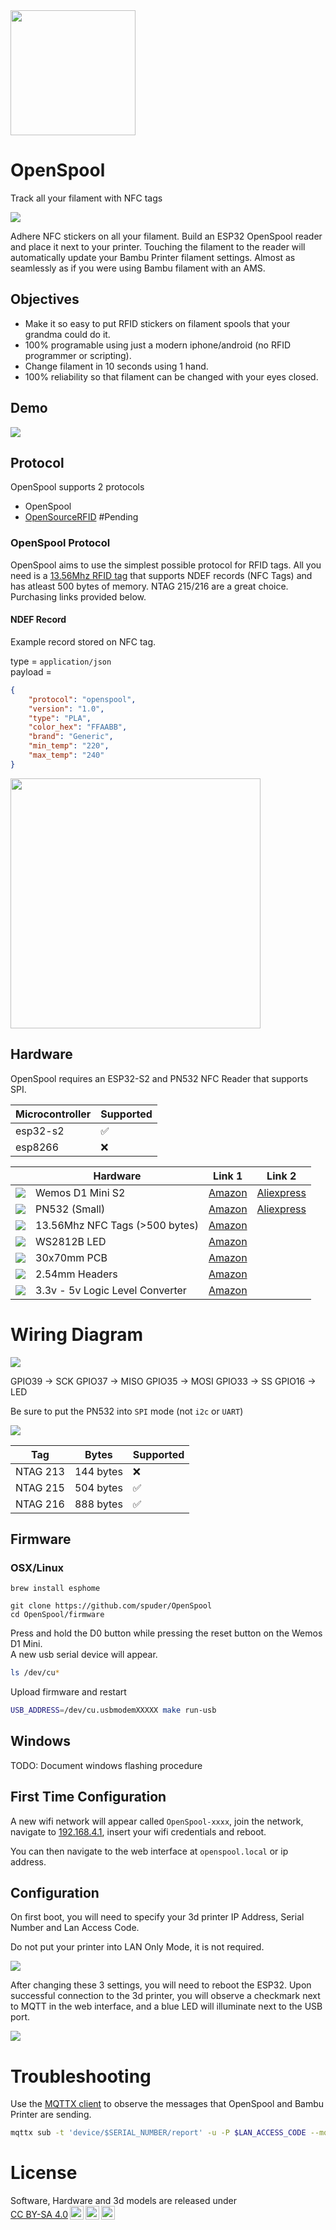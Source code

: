 
<img src="./images/OpenSpoolLogo.png" width="200">

# OpenSpool

Track all your filament with NFC tags

[![](https://dcbadge.limes.pink/api/server/4EaXHu9CEj)](https://discord.gg/4EaXHu9CEj)




Adhere NFC stickers on all your filament. Build an ESP32 OpenSpool reader and place it next to your printer. 
Touching the filament to the reader will automatically update your Bambu Printer filament settings. 
Almost as seamlessly as if you were using Bambu filament with an AMS. 

## Objectives

- Make it so easy to put RFID stickers on filament spools that your grandma could do it. 
- 100% programable using just a modern iphone/android (no RFID programmer or scripting).
- Change filament in 10 seconds using 1 hand. 
- 100% reliability so that filament can be changed with your eyes closed. 

## Demo

[![](https://img.youtube.com/vi/ah7dm-dtQ5w/0.jpg)](https://youtube.com/watch?v=ah7dm-dtQ5w)



## Protocol

OpenSpool supports 2 protocols

- OpenSpool  
- [OpenSourceRFID](https://github.com/Bambu-Research-Group/RFID-Tag-Guide/blob/main/OpenSourceRfid.md)  #Pending 


### OpenSpool Protocol

OpenSpool aims to use the simplest possible protocol for RFID tags. All you need is a [13.56Mhz RFID tag](https://a.co/d/5ojDUNk) that supports NDEF records (NFC Tags) and has atleast 500 bytes of memory. NTAG 215/216 are a great choice. Purchasing links provided below. 

#### NDEF Record

Example record stored on NFC tag. 

type = `application/json`  
payload = 

```json
{
    "protocol": "openspool",
    "version": "1.0",
    "type": "PLA",
    "color_hex": "FFAABB",
    "brand": "Generic",
    "min_temp": "220",
    "max_temp": "240"
}
```

<img src="./images/phone2.png" width="400">


## Hardware

OpenSpool requires an ESP32-S2 and PN532 NFC Reader that supports SPI. 

| Microcontroller | Supported |
| --- | --- | 
| esp32-s2 | ✅ | 
| esp8266 | ❌ | 



| | Hardware | Link 1 | Link 2| 
| --- | --- | --- | --- | 
| ![](./images/wemos-d1mini.png)| Wemos D1 Mini S2 | [Amazon](https://www.amazon.com/dp/B0B291LZ99?ref_=cm_sw_r_cp_ud_dp_373FWQ1MNKAS6SD4DDXV) | [Aliexpress](https://www.aliexpress.us/item/3256807359221969.html)|
| ![](./images/pn532-small.png) |  PN532 (Small) | [Amazon](https://a.co/d/8ytFjLO) | [Aliexpress](https://www.aliexpress.us/item/3256805787598774.html)| 
| ![](./images/NFC.png) | 13.56Mhz NFC Tags (>500 bytes)| [Amazon](https://a.co/d/5ojDUNk) | | 
| ![](./images/LED1.png) | WS2812B LED | [Amazon](https://a.co/d/dzN19Ky) | |
| ![](./images/PCB1.png) | 30x70mm PCB | [Amazon](https://a.co/d/dMfGMGb) | |
| ![](./images/Headers1.png) | 2.54mm Headers | [Amazon](https://a.co/d/gVvpTyd) | | 
| ![](./images/LLC1.png) | 3.3v - 5v Logic Level Converter | [Amazon](https://a.co/d/7IfuISb) | | 

# Wiring Diagram

![](./images/WiringDiagram1.png)

GPIO39 -> SCK
GPIO37 -> MISO
GPIO35 -> MOSI
GPIO33 -> SS
GPIO16 -> LED

Be sure to put the PN532 into `SPI` mode (not `i2c` or `UART`)

![](./images/PN532-4.jpg)


| Tag | Bytes | Supported |  
| --- | --- | --- |  
| NTAG 213 | 144 bytes | ❌ | 
| NTAG 215 | 504 bytes | ✅ |  
| NTAG 216 | 888 bytes | ✅ |   


## Firmware

### OSX/Linux

```
brew install esphome

git clone https://github.com/spuder/OpenSpool
cd OpenSpool/firmware
```

Press and hold the D0 button while pressing the reset button on the Wemos D1 Mini.  
A new usb serial device will appear. 

```bash
ls /dev/cu*
```

Upload firmware and restart

```bash
USB_ADDRESS=/dev/cu.usbmodemXXXXX make run-usb
```

## Windows

TODO: Document windows flashing procedure


## First Time Configuration

A new wifi network will appear called `OpenSpool-xxxx`, join the network, navigate to [192.168.4.1](http://192.168.4.1),  insert your wifi credentials and reboot. 

You can then navigate to the web interface at `openspool.local` or ip address. 


## Configuration

On first boot, you will need to specify your 3d printer IP Address, Serial Number and Lan Access Code. 

Do not put your printer into LAN Only Mode, it is not required. 

![](./images/PrinterSettings.png)

After changing these 3 settings, you will need to reboot the ESP32. 
Upon successful connection to the 3d printer, you will observe a checkmark next to MQTT in the web interface, and a blue LED will illuminate next to the USB port. 

![](./images/WebInterface1.png)


# Troubleshooting

Use the [MQTTX client](https://mqttx.app) to observe the messages that OpenSpool and Bambu Printer are sending. 


```bash
mqttx sub -t 'device/$SERIAL_NUMBER/report' -u -P $LAN_ACCESS_CODE --mqtt-version 3.1.1 -h $IP_ADDRESS -p 8883 -l mqtts --insecure
```

# License


<p xmlns:cc="http://creativecommons.org/ns#" >Software, Hardware and 3d models are released under <a href="https://creativecommons.org/licenses/by-sa/4.0/?ref=chooser-v1" target="_blank" rel="license noopener noreferrer" style="display:inline-block;">CC BY-SA 4.0<img style="height:22px!important;margin-left:3px;vertical-align:text-bottom;" src="https://mirrors.creativecommons.org/presskit/icons/cc.svg?ref=chooser-v1" alt=""><img style="height:22px!important;margin-left:3px;vertical-align:text-bottom;" src="https://mirrors.creativecommons.org/presskit/icons/by.svg?ref=chooser-v1" alt=""><img style="height:22px!important;margin-left:3px;vertical-align:text-bottom;" src="https://mirrors.creativecommons.org/presskit/icons/sa.svg?ref=chooser-v1" alt=""></a></p>